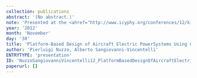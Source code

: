 ```yaml
---
collection: publications
abstract: '(No abstract.)'
note: 'Presented at the <ahref="http://www.icyphy.org/conferences/12/kickoff/index.htm">iCyPhy Kickoff</a>, November 29 & 30, 2012,Berkeley.'
year: '2012'
month: 'November'
day: '30'
title: 'Platform-Based Design of Aircraft Electric PowerSystems Using Contracts'
author: 'Pierluigi Nuzzo, Alberto Sangiovanni-Vincentelli'
ENTRYTYPE: 'presentation'
ID: 'NuzzoSangiovanniVincentelli12_PlatformBasedDesignOfAircraftElectricPowerSystemsUsing'
paperurl: []
---
```


